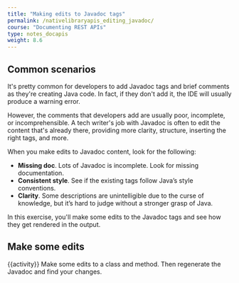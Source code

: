 ```yaml
---
title: "Making edits to Javadoc tags"
permalink: /nativelibraryapis_editing_javadoc/
course: "Documenting REST APIs"
type: notes_docapis
weight: 8.6
---
```


## Common scenarios

It's pretty common for developers to add Javadoc tags and brief comments as they're creating Java code. In fact, if they don't add it, the IDE will usually produce a warning error.

However, the comments that developers add are usually poor, incomplete, or incomprehensible. A tech writer's job with Javadoc is often to edit the content that's already there, providing more clarity, structure, inserting the right tags, and more.

When you make edits to Javadoc content, look for the following: 

* **Missing doc**. Lots of Javadoc is incomplete. Look for missing documentation.
* **Consistent style**. See if the existing tags follow Java’s style conventions.
* **Clarity**. Some descriptions are unintelligible due to the curse of knowledge, but it’s hard to judge without a stronger grasp of Java.

In this exercise, you'll make some edits to the Javadoc tags and see how they get rendered in the output.

## Make some edits
{{activity}}
Make some edits to a class and method. Then regenerate the Javadoc and find your changes.




